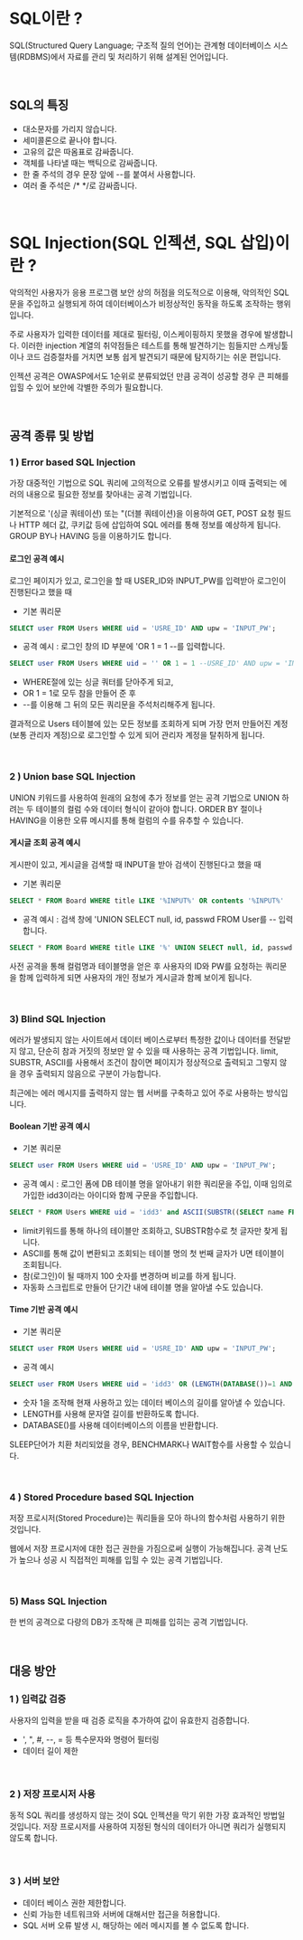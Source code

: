 # SQL이란 ?

SQL(Structured Query Language; 구조적 질의 언어)는 관계형 데이터베이스 시스템(RDBMS)에서 자료를 관리 및 처리하기 위해 설계된 언어입니다. 

<br>

## SQL의 특징

- 대소문자를 가리지 않습니다.
- 세미콜론으로 끝나야 합니다.
- 고유의 값은 따옴표로 감싸줍니다.
- 객체를 나타낼 때는 백틱으로 감싸줍니다.
- 한 줄 주석의 경우 문장 앞에 --를 붙여서 사용합니다.
- 여러 줄 주석은 /* */로 감싸줍니다.

<br>

# SQL Injection(SQL 인젝션, SQL 삽입)이란 ?

악의적인 사용자가 응용 프로그램 보안 상의 허점을 의도적으로 이용해, 악의적인 SQL문을 주입하고 실행되게 하여 데이터베이스가 비정상적인 동작을 하도록 조작하는 행위입니다. 

주로 사용자가 입력한 데이터를 제대로 필터링, 이스케이핑하지 못했을 경우에 발생합니다. 이러한 injection 계열의 취약점들은 테스트를 통해 발견하기는 힘들지만 스캐닝툴이나 코드 검증절차를 거치면 보통 쉽게 발견되기 때문에 탐지하기는 쉬운 편입니다.

인젝션 공격은 OWASP에서도 1순위로 분류되었던 만큼 공격이 성공할 경우 큰 피해를 입힐 수 있어 보안에 각별한 주의가 필요합니다.

<br>

## 공격 종류 및 방법

### 1 ) Error based SQL Injection

가장 대중적인 기법으로 SQL 쿼리에 고의적으로 오류를 발생시키고 이때 출력되는 에러의 내용으로 필요한 정보를 찾아내는 공격 기법입니다.

기본적으로 '(싱글 쿼테이션) 또는 "(더블 쿼테이션)을 이용하여 GET, POST 요청 필드나 HTTP 헤더 값, 쿠키값 등에 삽입하여 SQL 에러를 통해 정보를 예상하게 됩니다. GROUP BY나 HAVING 등을 이용하기도 합니다.

#### 로그인 공격  예시

로그인 페이지가 있고, 로그인을 할 때 USER_ID와 INPUT_PW를 입력받아 로그인이 진행된다고 했을 때

- 기본 쿼리문

```SQL
SELECT user FROM Users WHERE uid = 'USRE_ID' AND upw = 'INPUT_PW';
```

- 공격 예시 : 로그인 창의  ID 부분에 'OR 1 = 1 --를 입력합니다.

```SQL
SELECT user FROM Users WHERE uid = '' OR 1 = 1 --USRE_ID' AND upw = 'INPUT_PW';
```

- WHERE절에 있는 싱글 쿼터를 닫아주게 되고,
- OR 1 = 1로 모두 참을 만들어 준 후
- --를 이용해 그 뒤의 모든 쿼리문을 주석처리해주게 됩니다.

결과적으로 Users 테이블에 있는 모든 정보를 조회하게 되며 가장 먼저 만들어진 계정(보통 관리자 계정)으로 로그인할 수 있게 되어 관리자 계정을 탈취하게 됩니다.

<br>

### 2 ) Union base SQL Injection

UNION 키워드를 사용하여 원래의 요청에 추가 정보를 얻는 공격 기법으로 UNION 하려는 두 테이블의 컬럼 수와 데이터 형식이 같아야 합니다. ORDER BY 절이나 HAVING을 이용한 오류 메시지를  통해 컬럼의 수를 유추할 수 있습니다.

#### 게시글 조회 공격 예시

게시판이 있고, 게시글을 검색할 때 INPUT을 받아 검색이 진행된다고 했을 때

- 기본 쿼리문

```SQL
SELECT * FROM Board WHERE title LIKE '%INPUT%' OR contents '%INPUT%'
```

- 공격 예시 : 검색 창에 'UNION SELECT null, id, passwd FROM User를 -- 입력합니다.

```SQL
SELECT * FROM Board WHERE title LIKE '%' UNION SELECT null, id, passwd FROM Users --%' OR contents '%INPUT%'
```

사전 공격을 통해 컬럼명과 테이블명을 얻은 후 사용자의 ID와 PW를 요청하는 쿼리문을 함께 입력하게 되면 사용자의 개인 정보가 게시글과 함께 보이게 됩니다.

<br>

### 3) Blind SQL Injection
에러가 발생되지 않는 사이트에서 데이터 베이스로부터 특정한 값이나 데이터를 전달받지 않고, 단순히 참과 거짓의 정보만 알 수 있을 때 사용하는 공격 기법입니다. limit, SUBSTR, ASCII를 사용해서 조건이 참이면 페이지가 정상적으로 출력되고 그렇지 않을 경우 출력되지 않음으로 구분이 가능합니다.

최근에는 에러 메시지를 출력하지 않는 웹 서버를 구축하고 있어 주로 사용하는 방식입니다.

#### Boolean 기반 공격 예시

- 기본 쿼리문
```SQL
SELECT user FROM Users WHERE uid = 'USRE_ID' AND upw = 'INPUT_PW';
```

- 공격 예시 : 로그인 폼에 DB 테이블 명을 알아내기 위한 쿼리문을 주입, 이때 임의로 가입한 idd3이라는 아이디와 함께 구문을 주입합니다.
```SQL
SELECT * FROM Users WHERE uid = 'idd3' and ASCII(SUBSTR((SELECT name FROM information_schema.tables WHERE table_type='base table' limit 0,1),1,1)) > 100 -- USRE_ID' AND upw = 'INPUT_PW';
```

- limit키워드를 통해 하나의 테이블만 조회하고, SUBSTR함수로 첫 글자만 찾게 됩니다.
- ASCII를 통해 값이 변환되고 조회되는 테이블 명의 첫 번째 글자가 U면 테이블이 조회됩니다.
- 참(로그인)이 될 때까지 100 숫자를 변경하며 비교를 하게 됩니다. 
- 자동화 스크립트로 만들어 단기간 내에 테이블 명을 알아낼 수도 있습니다.

#### Time 기반 공격 예시

- 기본 쿼리문
```SQL
SELECT user FROM Users WHERE uid = 'USRE_ID' AND upw = 'INPUT_PW';
```

- 공격 예시
```SQL
SELECT user FROM Users WHERE uid = 'idd3' OR (LENGTH(DATABASE())=1 AND SLEEP(2)) -- USRE_ID' AND upw = 'INPUT_PW';
```

- 숫자 1을 조작해 현재 사용하고 있는 데이터 베이스의 길이를 알아낼 수 있습니다. 
- LENGTH를 사용해 문자열 길이를 반환하도록 합니다.
- DATABASE()를 사용해 데이터베이스의 이름을 반환합니다.

SLEEP단어가 치환 처리되었을 경우, BENCHMARK나 WAIT함수를 사용할 수 있습니다.

<br>

### 4 ) Stored Procedure based SQL Injection

저장 프로시저(Stored Procedure)는 쿼리들을 모아 하나의 함수처럼 사용하기 위한 것입니다.

웹에서 저장 프로시저에 대한 접근 권한을 가짐으로써 실행이 가능해집니다. 공격 난도가 높으나 성공 시 직접적인 피해를 입힐 수 있는 공격 기법입니다.

<br>

### 5) Mass SQL Injection

한 번의 공격으로 다량의 DB가 조작해 큰 피해를 입히는 공격 기법입니다. 

<br>

## 대응 방안

### 1 ) 입력값 검증

사용자의 입력을 받을 때 검증 로직을 추가하여 값이 유효한지 검증합니다.
- ', ", #, --, = 등 특수문자와 명령어 필터링
- 데이터 길이 제한

<br>

### 2 ) 저장 프로시저 사용

동적 SQL 쿼리를 생성하지 않는 것이 SQL 인젝션을 막기 위한 가장 효과적인 방법일 것입니다. 저장 프로시저를 사용하여 지정된 형식의 데이터가 아니면 쿼리가 실행되지 않도록 합니다.

<br>

### 3 ) 서버 보안

- 데이터 베이스 권한 제한합니다.
- 신뢰 가능한 네트워크와 서버에 대해서만 접근을 허용합니다.
- SQL 서버 오류 발생 시, 해당하는 에러 메시지를 볼 수 없도록 합니다.


